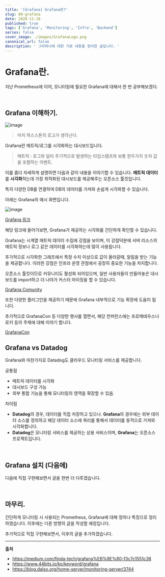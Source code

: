 ```yaml
---
title: '[Grafana] Grafana란?'
slug: 00-grafana
date: 2020-11-18
published: true
tags: ['Grafana', 'Monitoring', 'Infra', 'Backend']
series: false
cover_image: ./images/GrafanaLogo.png
canonical_url: false
description: ' 그라파나에 대한 기본 내용을 정리한 글입니다. '
---
```


# Grafana란.

지난 Prometheus에 이어, 모니터링에 필요한 Grafana에 대해서 한 번 공부해보겠다.

<br/>

## Grafana 이해하기.

![image](https://user-images.githubusercontent.com/42582516/99534507-da827180-29ea-11eb-9c4b-8ebb2c3f440d.png)

> 마치 하스스톤의 로고가 생각난다.

Grafana란 메트릭/로그를 시각화하는 대시보드입니다.

> 매트릭 : 로그와 달리 주기적으로 발생하는 타임스탬프와 보통 한두가지 숫자 값을 포함하는 이벤트.

이를 좀더 자세하게 설명하면 다음과 같이 내용을 이야기할 수 있습니다. **매트릭 데이터**를 **시각화**하는데 가장 최적화된 대시보드를 제공해주는 오픈소스 툴킷입니다.

특히 다양한 DB를 연결하여 DB의 데이터를 가져와 손쉽게 시각화할 수 있습니다.

아래는 Grafana의 예시 화면입니다.

![image](https://user-images.githubusercontent.com/42582516/99536438-b4aa9c00-29ed-11eb-84cc-68b2380c5c9c.png)

[Grafana 링크](https://play.grafana.org/d/000000012/grafana-play-home?orgId=1)

해당 링크에 들어가보면, Grafana가 제공하는 시각화를 간단하게 확인할 수 있습니다.

Grafana는 시계열 매트릭 데이터 수집에 강점을 보이며, 이 강점덕분에 서버 리소스의 매트릭 정보나 로그 같은 데이터를 시각화하는데 많이 사용됩니다.

추가적으로 시각화한 그래프에서 특정 수치 이상으로 값이 올라갈때, 알림을 받는 기능을 제공합니다. 이러한 강점은 인프라 운영 관점에서 굉장히 중요한 기능을 차지합니다.

오픈소스 툴킷이므로 커뮤니티도 활성화 되어있으며, 일반 사용자들이 만들어놓은 대시보드를 import하고 더 나아가 커스터 마이징을 할 수 있습니다.

[Grafana Comunity](https://community.grafana.com/)

또한 다양한 플러그인을 제공하기 때문에 Grafana 내부적으로 기능 확장에 도움이 됩니다.

추가적으로 GrafanaCon 등 다양한 행사를 열면서, 해당 컨퍼런스에는 프로메테우스나 로키 등의 주제에 대해 이야기 합니다.

[GrafanaCon](https://grafana.com/about/events/grafanacon/2020/)

## Grafana vs Datadog

Grafana와 마찬가지로 Datadog도 클라우드 모니터링 서비스를 제공합니다.

공통점

- 메트릭 데이터를 시각화
- 대시보드 구성 가능
- 외부 통합 기능을 통해 모니터링의 영역을 확장할 수 있음.

차이점

- **Datadog**의 경우, 데이터를 직접 저장하고 있으나. **Grafana**의 경우에는 외부 데이터 소스를 정의하고 해당 데이터 소스에 쿼리를 통해서 데이터를 동적으로 가져와 시각화합니다.
- **Datadog**은 모니터링 서비스를 제공하는 상용 서비스이며, **Grafana**는 오픈소스 프로젝트입니다.

<br/>

## Grafana 설치 (다음에)

다음에 직접 구현해보면서 글을 한번 더 다루겠습니다.

<br/>

## 마무리.

간단하게 모니터링 시 사용되는 Prometheus, Grafana에 대해 정의나 특징으로 정리하였습니다. 이후에는 다른 방향의 글을 작성할 예정입니다.

추가적으로 직접 구현해보면서, 이후의 글을 추가하겠습니다.

---

**출처**

- https://medium.com/finda-tech/grafana%EB%9E%80-f3c7c1551c38
- https://www.44bits.io/ko/keyword/grafana
- https://blog.dalso.org/home-server/monitoring-server/3744

